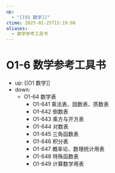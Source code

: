 ```yaml
---
up:
  - "[[O1 数学]]"
ctime: 2025-01-25T15:19:08
aliases:
  - 数学参考工具书
---
```


# O1-6 数学参考工具书

- up: [[O1 数学]]
- down:	
	- O1-64 数学表
		- O1-641 乘法表、因数表、质数表
		- O1-642 倒数表
		- O1-643 乘方与开方表
		- O1-644 对数表
		- O1-645 三角函数表
		- O1-646 积分表
		- O1-647 概率论、数理统计用表
		- O1-648 特殊函数表
		- O1-649 计算数学用表
	
